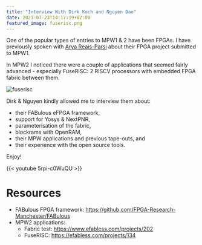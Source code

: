 ```yaml
---
title: "Interview With Dirk Koch and Nguyen Dao"
date: 2021-07-23T14:17:19+02:00
featured_image: fuserisc.png
---
```


One of the popular types of entries to MPW1 & 2 have been FPGAs. 
I have previously spoken with [Arya Reais-Parsi](/post/interview-with-arya) about their FPGA project submitted to MPW1.

In MPW2 I noticed there were a couple of applications that seemed fairly advanced - especially FuseRISC: 2 RISCV processors with embedded FPGA fabric between them.

![fuserisc](/fuserisc.png)

Dirk & Nguyen kindly allowed me to interview them about:

* their FABulous eFPGA framework,
* support for Yosys & NextPNR,
* parameterisation of the fabric, 
* blockrams with OpenRAM,
* their MPW applications and previous tape-outs, and
* their experience with the open source tools. 

Enjoy!

{{< youtube 5rpi-c0WuQU >}}

# Resources

* FABulous FPGA framework: https://github.com/FPGA-Research-Manchester/FABulous
* MPW2 applications: 
    * Fabric test: https://www.efabless.com/projects/202
    * FuseRISC: https://efabless.com/projects/134


